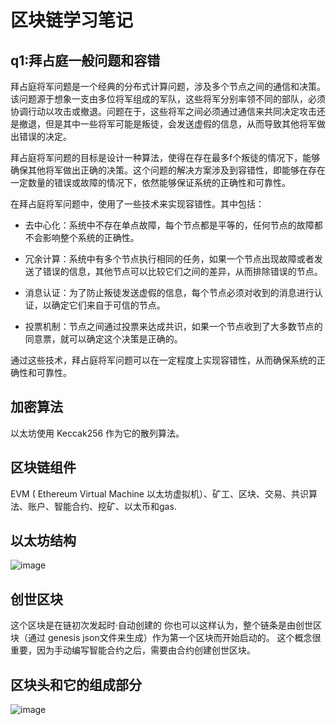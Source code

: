 # 区块链学习笔记

## q1:拜占庭一般问题和容错
拜占庭将军问题是一个经典的分布式计算问题，涉及多个节点之间的通信和决策。该问题源于想象一支由多位将军组成的军队，这些将军分别率领不同的部队，必须协调行动以攻击或撤退。问题在于，这些将军之间必须通过通信来共同决定攻击还是撤退，但是其中一些将军可能是叛徒，会发送虚假的信息，从而导致其他将军做出错误的决定。

拜占庭将军问题的目标是设计一种算法，使得在存在最多f个叛徒的情况下，能够确保其他将军做出正确的决策。这个问题的解决方案涉及到容错性，即能够在存在一定数量的错误或故障的情况下，依然能够保证系统的正确性和可靠性。

在拜占庭将军问题中，使用了一些技术来实现容错性。其中包括：

- 去中心化：系统中不存在单点故障，每个节点都是平等的，任何节点的故障都不会影响整个系统的正确性。

- 冗余计算：系统中有多个节点执行相同的任务，如果一个节点出现故障或者发送了错误的信息，其他节点可以比较它们之间的差异，从而排除错误的节点。

- 消息认证：为了防止叛徒发送虚假的信息，每个节点必须对收到的消息进行认证，以确定它们来自于可信的节点。

- 投票机制：节点之间通过投票来达成共识，如果一个节点收到了大多数节点的同意票，就可以确定这个决策是正确的。

通过这些技术，拜占庭将军问题可以在一定程度上实现容错性，从而确保系统的正确性和可靠性。

## 加密算法
以太坊使用 Keccak256 作为它的散列算法。

## 区块链组件
EVM ( Ethereum Virtual Machine 以太坊虚拟机）、矿工、区块、交易、共识算法、账户、智能合约、挖矿、以太币和gas.

## 以太坊结构
![image](https://user-images.githubusercontent.com/85286598/220414354-94f2bdb9-ce50-48f8-b082-4c81e49ce8e0.png)

## 创世区块
这个区块是在链初次发起时·自动创建的 你也可以这样认为，整个链条是由创世区块（通过 genesis json文件来生成）作为第一个区块而开始启动的。
这个概念很重要，因为手动编写智能合约之后，需要由合约创建创世区块。

## 区块头和它的组成部分
![image](https://user-images.githubusercontent.com/85286598/221400382-d10c914e-a06d-4754-9b73-99094fa1cd67.png)

